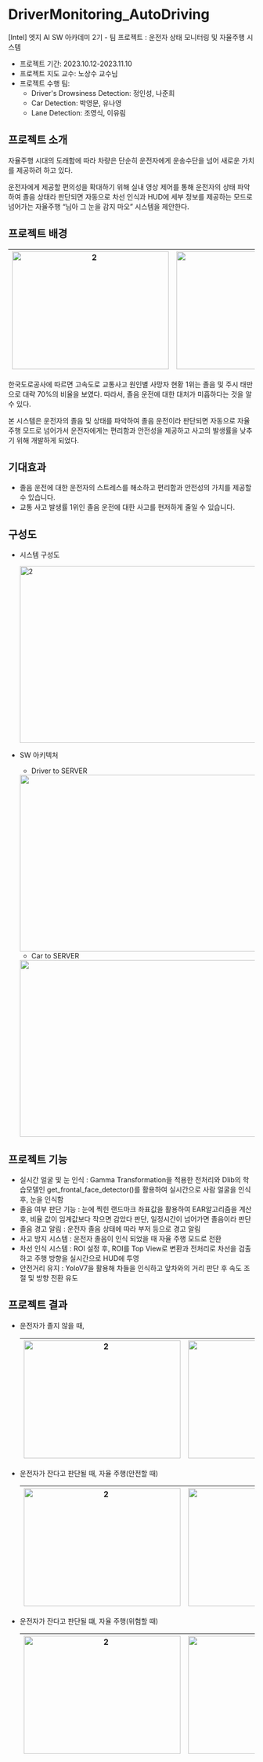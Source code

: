 # DriverMonitoring_AutoDriving
[Intel] 엣지 AI SW 아카데미 2기 - 팀 프로젝트 : 운전자 상태 모니터링 및 자율주행 시스템

* 프로젝트 기간: 2023.10.12-2023.11.10
* 프로젝트 지도 교수: 노상수 교수님
* 프로젝트 수행 팀:
  * Driver's Drowsiness Detection: 정인성, 나준희
  * Car Detection: 박영문, 유나영
  * Lane Detection: 조영식, 이유림

프로젝트 소개
---
자율주행 시대의 도래함에 따라 차량은 단순히 운전자에게 운송수단을 넘어 새로운 가치를 제공하려 하고 있다. 

운전자에게 제공할 편의성을 확대하기 위해 실내 영상 제어를 통해 운전자의 상태 파악하여 졸음 상태라 판단되면 자동으로 차선 인식과 HUD에 세부 정보를 제공하는 모드로 넘어가는 자율주행 “님아 그 눈을 감지 마오” 시스템을 제안한다.

프로젝트 배경
---

<img src=https://github.com/66yurimi99/DriverMonitoring_AutoDriving/assets/86766617/978d3f75-9765-4157-84fa-57123db496e2 alt="2" style="width: 320px; height: 240px;"> | <img src=https://github.com/66yurimi99/DriverMonitoring_AutoDriving/assets/86766617/f380734e-a15b-4204-8f39-48387e142ac3 alt="1" style="width: 320px; height: 240px;">
--- | --- |

 한국도로공사에 따르면 고속도로 교통사고 원인별 사망자 현황 1위는 졸음 및 주시 태만으로 대략 70%의 비율을 보였다. 따라서, 졸음 운전에 대한 대처가 미흡하다는 것을 알 수 있다. 
 
 본 시스템은 운전자의 졸음 및 상태를 파악하여 졸음 운전이라 판단되면 자동으로 자율 주행 모드로 넘어가서 운전자에게는 편리함과 안전성을 제공하고 사고의 발생률을 낮추기 위해 개발하게 되었다.

기대효과
---
* 졸음 운전에 대한 운전자의 스트레스를 해소하고 편리함과 안전성의 가치를 제공할 수 있습니다.
* 교통 사고 발생률 1위인 졸음 운전에 대한 사고를 현저하게 줄일 수 있습니다.

구성도
---
* 시스템 구성도
  
  <img src=https://github.com/66yurimi99/DriverMonitoring_AutoDriving/assets/86766617/50bf5c79-a821-4c8a-b02e-2f65cd83c449 alt="2" style="width: 840px; height: 360px;">
  
* SW 아키텍처
  - Driver to SERVER
  <img src=https://github.com/66yurimi99/DriverMonitoring_AutoDriving/assets/86766617/05e7d073-5d63-458e-81c2-d51f46c07c13 style="width: 840px; height: 360px;">
  
  - Car to SERVER
  <img src=https://github.com/66yurimi99/DriverMonitoring_AutoDriving/assets/86766617/e27a699b-c8bd-496f-a7d7-c8dd7d2dc7e7 style="width: 840px; height: 360px;">
    
프로젝트 기능
---
- 실시간 얼굴 및 눈 인식 : Gamma Transformation을 적용한 전처리와 Dlib의 학습모델인 get_frontal_face_detector()를 활용하여 실시간으로 사람 얼굴을 인식 후, 눈을 인식함
- 졸음 여부 판단 기능 : 눈에 찍힌 랜드마크 좌표값을 활용하여 EAR알고리즘을 계산 후, 비율 값이 임계값보다 작으면 감았다 판단, 일정시간이 넘어가면 졸음이라 판단
- 졸음 경고 알림 : 운전자 졸음 상태에 따라 부저 등으로 경고 알림
- 사고 방지 시스템 : 운전자 졸음이 인식 되었을 때 자율 주행 모드로 전환
- 차선 인식 시스템 : ROI 설정 후, ROI를 Top View로 변환과 전처리로 차선을 검출하고 주행 방향을 실시간으로 HUD에 투영
- 안전거리 유지 : YoloV7을 활용해 차들을 인식하고 앞차와의 거리 판단 후 속도 조절 및 방향 전환 유도

프로젝트 결과
---
* 운전자가 졸지 않을 때,

   <img src=https://github.com/66yurimi99/DriverMonitoring_AutoDriving/assets/86766617/5a601673-92bb-437a-9a09-0d47f5eb6c7f alt="2" style="width: 320px; height: 240px;"> | <img src=https://github.com/66yurimi99/DriverMonitoring_AutoDriving/assets/86766617/843399f3-45a3-4c8b-b19c-732549024644 style="width: 320px; height: 240px;">
  --- | --- |

* 운전자가 잔다고 판단될 때, 자율 주행(안전할 때) 

  <img src=https://github.com/66yurimi99/DriverMonitoring_AutoDriving/assets/86766617/94097b46-328d-46e2-8ce3-e2314f86fc4d alt="2" style="width: 320px; height: 240px;"> | <img src=https://github.com/66yurimi99/DriverMonitoring_AutoDriving/assets/86766617/58150f4e-bf16-45e7-a494-70757275f979 alt="1" style="width: 320px; height: 240px;">
  --- | --- |

* 운전자가 잔다고 판단될 떄, 자율 주행(위험할 때)

  <img src=https://github.com/66yurimi99/DriverMonitoring_AutoDriving/assets/86766617/94097b46-328d-46e2-8ce3-e2314f86fc4d alt="2" style="width: 320px; height: 240px;"> | <img src=https://github.com/66yurimi99/DriverMonitoring_AutoDriving/assets/86766617/fe9122d4-7e4d-4973-bd30-6b4599528073 alt="1" style="width: 320px; height: 240px;">
  --- | --- |




